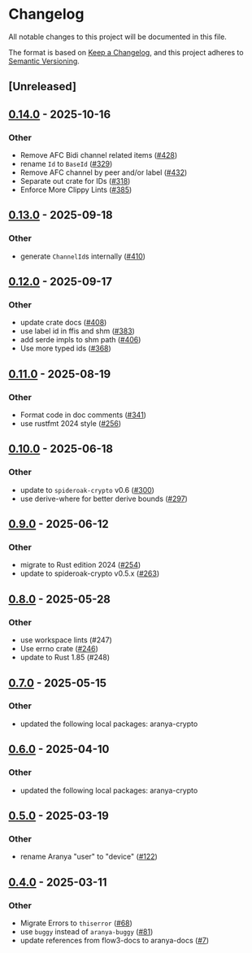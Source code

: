 # Changelog

All notable changes to this project will be documented in this file.

The format is based on [Keep a Changelog](https://keepachangelog.com/en/1.0.0/),
and this project adheres to [Semantic Versioning](https://semver.org/spec/v2.0.0.html).

## [Unreleased]

## [0.14.0](https://github.com/aranya-project/aranya-core/compare/aranya-fast-channels-v0.13.0...aranya-fast-channels-v0.14.0) - 2025-10-16

### Other

- Remove AFC Bidi channel related items ([#428](https://github.com/aranya-project/aranya-core/pull/428))
- rename `Id` to `BaseId` ([#329](https://github.com/aranya-project/aranya-core/pull/329))
- Remove AFC channel by peer and/or label ([#432](https://github.com/aranya-project/aranya-core/pull/432))
- Separate out crate for IDs ([#318](https://github.com/aranya-project/aranya-core/pull/318))
- Enforce More Clippy Lints ([#385](https://github.com/aranya-project/aranya-core/pull/385))

## [0.13.0](https://github.com/aranya-project/aranya-core/compare/aranya-fast-channels-v0.12.0...aranya-fast-channels-v0.13.0) - 2025-09-18

### Other

- generate `ChannelId`s internally ([#410](https://github.com/aranya-project/aranya-core/pull/410))

## [0.12.0](https://github.com/aranya-project/aranya-core/compare/aranya-fast-channels-v0.11.0...aranya-fast-channels-v0.12.0) - 2025-09-17

### Other

- update crate docs ([#408](https://github.com/aranya-project/aranya-core/pull/408))
- use label id in ffis and shm ([#383](https://github.com/aranya-project/aranya-core/pull/383))
- add serde impls to shm path ([#406](https://github.com/aranya-project/aranya-core/pull/406))
- Use more typed ids ([#368](https://github.com/aranya-project/aranya-core/pull/368))

## [0.11.0](https://github.com/aranya-project/aranya-core/compare/aranya-fast-channels-v0.10.0...aranya-fast-channels-v0.11.0) - 2025-08-19

### Other

- Format code in doc comments ([#341](https://github.com/aranya-project/aranya-core/pull/341))
- use rustfmt 2024 style ([#256](https://github.com/aranya-project/aranya-core/pull/256))

## [0.10.0](https://github.com/aranya-project/aranya-core/compare/aranya-fast-channels-v0.9.0...aranya-fast-channels-v0.10.0) - 2025-06-18

### Other

- update to `spideroak-crypto` v0.6 ([#300](https://github.com/aranya-project/aranya-core/pull/300))
- use derive-where for better derive bounds ([#297](https://github.com/aranya-project/aranya-core/pull/297))

## [0.9.0](https://github.com/aranya-project/aranya-core/compare/aranya-fast-channels-v0.8.0...aranya-fast-channels-v0.9.0) - 2025-06-12

### Other

- migrate to Rust edition 2024 ([#254](https://github.com/aranya-project/aranya-core/pull/254))
- update to spideroak-crypto v0.5.x ([#263](https://github.com/aranya-project/aranya-core/pull/263))

## [0.8.0](https://github.com/aranya-project/aranya-core/compare/aranya-fast-channels-v0.7.0...aranya-fast-channels-v0.8.0) - 2025-05-28

### Other

- use workspace lints (#247)
- Use errno crate ([#246](https://github.com/aranya-project/aranya-core/pull/246))
- update to Rust 1.85 (#248)

## [0.7.0](https://github.com/aranya-project/aranya-core/compare/aranya-fast-channels-v0.6.0...aranya-fast-channels-v0.7.0) - 2025-05-15

### Other

- updated the following local packages: aranya-crypto

## [0.6.0](https://github.com/aranya-project/aranya-core/compare/aranya-fast-channels-v0.5.0...aranya-fast-channels-v0.6.0) - 2025-04-10

### Other

- updated the following local packages: aranya-crypto

## [0.5.0](https://github.com/aranya-project/aranya-core/compare/aranya-fast-channels-v0.4.0...aranya-fast-channels-v0.5.0) - 2025-03-19

### Other

- rename Aranya "user" to "device" ([#122](https://github.com/aranya-project/aranya-core/pull/122))

## [0.4.0](https://github.com/aranya-project/aranya-core/compare/aranya-fast-channels-v0.3.0...aranya-fast-channels-v0.4.0) - 2025-03-11

### Other

- Migrate Errors to `thiserror` ([#68](https://github.com/aranya-project/aranya-core/pull/68))
- use `buggy` instead of `aranya-buggy` ([#81](https://github.com/aranya-project/aranya-core/pull/81))
- update references from flow3-docs to aranya-docs ([#7](https://github.com/aranya-project/aranya-core/pull/7))
